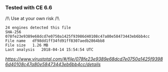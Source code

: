 ### Tested with CE 6.6 

/!\ Use at your own risk /!\

```
24 engines detected this file
SHA-256	078fe23e9389e68dcd7e0750a1425f93986d40108c47a80e58473443eb6bb4cc
File name	df98dd1ff34fd91ff8307aedb2864bb8
File size	1.26 MB
Last analysis	2018-04-14 15:54:54 UTC
```
_https://www.virustotal.com/#/file/078fe23e9389e68dcd7e0750a1425f93986d40108c47a80e58473443eb6bb4cc/details_
